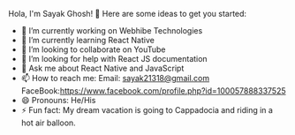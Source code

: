 Hola, I'm Sayak Ghosh! 👋
Here are some ideas to get you started:

- 🔭 I’m currently working on Webhibe Technologies
- 🌱 I’m currently learning React Native
- 👯 I’m looking to collaborate on YouTube
- 🤔 I’m looking for help with React JS documentation
- 💬 Ask me about React Native and JavaScript
- 📫 How to reach me: Email: sayak21318@gmail.com FaceBook:https://www.facebook.com/profile.php?id=100057888337525
- 😄 Pronouns: He/His
- ⚡ Fun fact: My dream vacation is going to Cappadocia and riding in a hot air balloon. 

